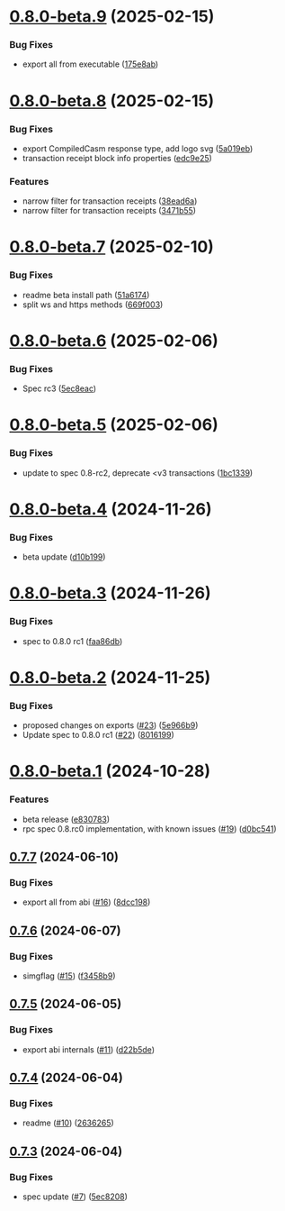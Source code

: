 # [0.8.0-beta.9](https://github.com/starknet-io/types-js/compare/v0.8.0-beta.8...v0.8.0-beta.9) (2025-02-15)


### Bug Fixes

* export all from executable ([175e8ab](https://github.com/starknet-io/types-js/commit/175e8aba665688a26feb8e4042ebd395c6395a55))

# [0.8.0-beta.8](https://github.com/starknet-io/types-js/compare/v0.8.0-beta.7...v0.8.0-beta.8) (2025-02-15)


### Bug Fixes

* export CompiledCasm response type, add logo svg ([5a019eb](https://github.com/starknet-io/types-js/commit/5a019ebc8f5d15c55b42a0a81c62da2cab43910d))
* transaction receipt block info properties ([edc9e25](https://github.com/starknet-io/types-js/commit/edc9e25cf9c13e409d43f7b1c01758fde9788f5b))


### Features

* narrow filter for transaction receipts ([38ead6a](https://github.com/starknet-io/types-js/commit/38ead6a51daa39cab67de06e634a5222cb83f92e))
* narrow filter for transaction receipts ([3471b55](https://github.com/starknet-io/types-js/commit/3471b55cbe650b54f24000308ccaf116ba66f494))

# [0.8.0-beta.7](https://github.com/starknet-io/types-js/compare/v0.8.0-beta.6...v0.8.0-beta.7) (2025-02-10)


### Bug Fixes

* readme beta install path ([51a6174](https://github.com/starknet-io/types-js/commit/51a61746d2935e16271c2963f37f614d3e37b6c4))
* split ws and https methods ([669f003](https://github.com/starknet-io/types-js/commit/669f003aea2ddae9fcc166e957dcc74995fdf646))

# [0.8.0-beta.6](https://github.com/starknet-io/types-js/compare/v0.8.0-beta.5...v0.8.0-beta.6) (2025-02-06)


### Bug Fixes

* Spec rc3 ([5ec8eac](https://github.com/starknet-io/types-js/commit/5ec8eac31250beb6822f87319e3d4e21cf8b78a7))

# [0.8.0-beta.5](https://github.com/starknet-io/types-js/compare/v0.8.0-beta.4...v0.8.0-beta.5) (2025-02-06)


### Bug Fixes

* update to spec 0.8-rc2, deprecate <v3 transactions ([1bc1339](https://github.com/starknet-io/types-js/commit/1bc1339041b5b17739cb5444632be6661a8c367f))

# [0.8.0-beta.4](https://github.com/starknet-io/types-js/compare/v0.8.0-beta.3...v0.8.0-beta.4) (2024-11-26)

### Bug Fixes

- beta update ([d10b199](https://github.com/starknet-io/types-js/commit/d10b199346dedda1f37073405cef428f46d63a7d))

# [0.8.0-beta.3](https://github.com/starknet-io/types-js/compare/v0.8.0-beta.2...v0.8.0-beta.3) (2024-11-26)

### Bug Fixes

- spec to 0.8.0 rc1 ([faa86db](https://github.com/starknet-io/types-js/commit/faa86db6c67124deccbbe3daf6687352627fbe28))

# [0.8.0-beta.2](https://github.com/starknet-io/types-js/compare/v0.8.0-beta.1...v0.8.0-beta.2) (2024-11-25)

### Bug Fixes

- proposed changes on exports ([#23](https://github.com/starknet-io/types-js/issues/23)) ([5e966b9](https://github.com/starknet-io/types-js/commit/5e966b90126d5054bf519f09575271d04e4ffc25))
- Update spec to 0.8.0 rc1 ([#22](https://github.com/starknet-io/types-js/issues/22)) ([8016199](https://github.com/starknet-io/types-js/commit/80161996d4f072e36a6f65f50ca58a57bd4b0d0a))

# [0.8.0-beta.1](https://github.com/starknet-io/types-js/compare/v0.7.7...v0.8.0-beta.1) (2024-10-28)

### Features

- beta release ([e830783](https://github.com/starknet-io/types-js/commit/e830783ed5501d6b78ed737c229a132b16f91a39))
- rpc spec 0.8.rc0 implementation, with known issues ([#19](https://github.com/starknet-io/types-js/issues/19)) ([d0bc541](https://github.com/starknet-io/types-js/commit/d0bc54162ef42c39a0665c7fc76b2e7fb4c22b80))

## [0.7.7](https://github.com/starknet-io/types-js/compare/v0.7.6...v0.7.7) (2024-06-10)

### Bug Fixes

- export all from abi ([#16](https://github.com/starknet-io/types-js/issues/16)) ([8dcc198](https://github.com/starknet-io/types-js/commit/8dcc198526d6561ce967407aa2ca68e378e2c300))

## [0.7.6](https://github.com/starknet-io/types-js/compare/v0.7.5...v0.7.6) (2024-06-07)

### Bug Fixes

- simgflag ([#15](https://github.com/starknet-io/types-js/issues/15)) ([f3458b9](https://github.com/starknet-io/types-js/commit/f3458b9ae436e0fe61684f8bd3dd5ce09d70e45a))

## [0.7.5](https://github.com/starknet-io/types-js/compare/v0.7.4...v0.7.5) (2024-06-05)

### Bug Fixes

- export abi internals ([#11](https://github.com/starknet-io/types-js/issues/11)) ([d22b5de](https://github.com/starknet-io/types-js/commit/d22b5decb6847ad70738ba7ea60de01281760427))

## [0.7.4](https://github.com/starknet-io/types-js/compare/v0.7.3...v0.7.4) (2024-06-04)

### Bug Fixes

- readme ([#10](https://github.com/starknet-io/types-js/issues/10)) ([2636265](https://github.com/starknet-io/types-js/commit/2636265000a723ec39ff71a18ec70e19e4cfc0de))

## [0.7.3](https://github.com/starknet-io/types-js/compare/v0.7.2...v0.7.3) (2024-06-04)

### Bug Fixes

- spec update ([#7](https://github.com/starknet-io/types-js/issues/7)) ([5ec8208](https://github.com/starknet-io/types-js/commit/5ec8208f9e495f34472834e01458f4d3f97049d7))
